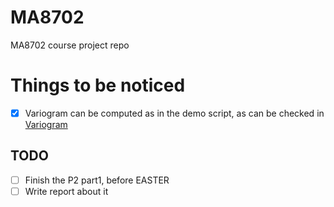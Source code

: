# MA8702
MA8702 course project repo

# Things to be noticed
- [X] Variogram can be computed as in the demo script, as can be checked in [Variogram](https://pypi.org/project/scikit-gstat/)

## TODO
- [ ] Finish the P2 part1, before EASTER
- [ ] Write report about it